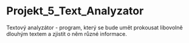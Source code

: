 # Projekt_5_Text_Analyzator
Textový analyzátor - program, který se bude umět prokousat libovolně dlouhým textem a zjistit o něm různé informace. 

